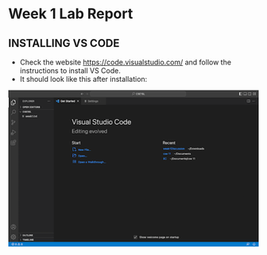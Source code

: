 # Week 1 Lab Report
## INSTALLING VS CODE
* Check the website https://code.visualstudio.com/ and follow the instructions to install VS Code.
* It should look like this after installation:

![Image](vs_code.png)

